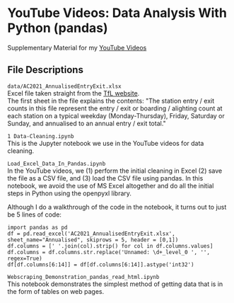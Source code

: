 # YouTube Videos: Data Analysis With Python (pandas)
 Supplementary Material for my [YouTube Videos](https://youtube.com/playlist?list=PLCZPLPOZkkjaTIDFjWmMWZZrsazv15z_J)

## File Descriptions <a name="files"></a>

`data/AC2021_AnnualisedEntryExit.xlsx`   
Excel file taken straight from the [TfL website]( http://crowding.data.tfl.gov.uk/Annual%20Station%20Counts/2021/AC2021_AnnualisedEntryExit.xlsx).   
The first sheet in the file explains the contents: "The station entry / exit counts in this file represent the entry / exit or boarding / alighting count at each station on a typical weekday (Monday-Thursday), Friday, Saturday or Sunday, and annualised to an annual entry / exit total."

`1 Data-Cleaning.ipynb`     
This is the Jupyter notebook we use in the YouTube videos for data cleaning.

`Load_Excel_Data_In_Pandas.ipynb`  
In the YouTube videos, we (1) perform the initial cleaning in Excel (2) save the file as a CSV file, and (3) load the CSV file using pandas.
In this notebook, we avoid the use of MS Excel altogether and do all the initial steps in Python using the openpyxl library. 

Although I do a walkthrough of the code in the notebook, it turns out to just be 5 lines of code:
```
import pandas as pd
df = pd.read_excel('AC2021_AnnualisedEntryExit.xlsx', sheet_name="Annualised", skiprows = 5, header = [0,1])
df.columns = [' '.join(col).strip() for col in df.columns.values]
df.columns = df.columns.str.replace('Unnamed: \d+_level_0 ', '', regex=True)
df[df.columns[6:14]] = df[df.columns[6:14]].astype('int32') 
```

`Webscraping_Demonstration_pandas_read_html.ipynb`   
This notebook demonstrates the simplest method of getting data that is in the form of tables on web pages. 
